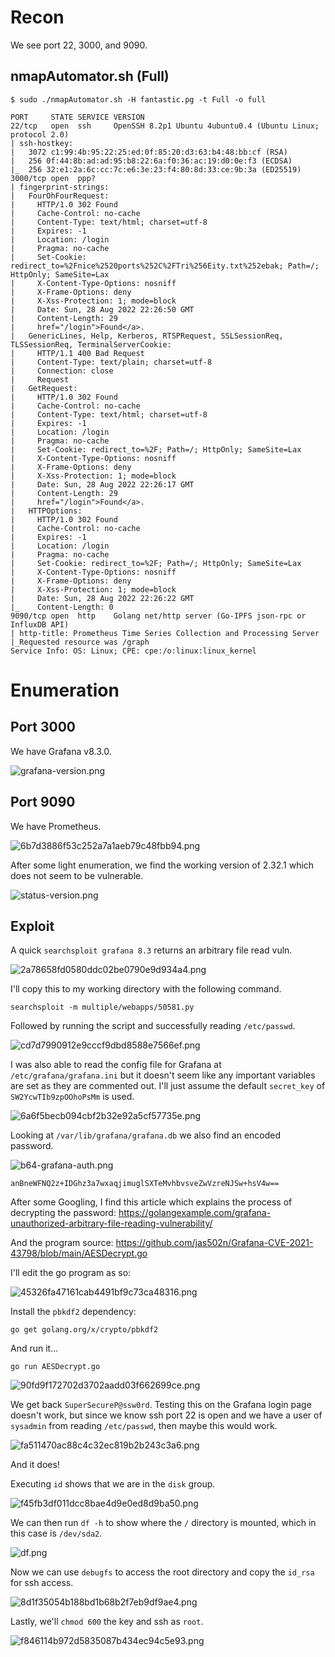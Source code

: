 # Recon

We see port 22, 3000, and 9090.

## nmapAutomator.sh (Full)
```
$ sudo ./nmapAutomator.sh -H fantastic.pg -t Full -o full

PORT     STATE SERVICE VERSION
22/tcp   open  ssh     OpenSSH 8.2p1 Ubuntu 4ubuntu0.4 (Ubuntu Linux; protocol 2.0)
| ssh-hostkey: 
|   3072 c1:99:4b:95:22:25:ed:0f:85:20:d3:63:b4:48:bb:cf (RSA)
|   256 0f:44:8b:ad:ad:95:b8:22:6a:f0:36:ac:19:d0:0e:f3 (ECDSA)
|_  256 32:e1:2a:6c:cc:7c:e6:3e:23:f4:80:8d:33:ce:9b:3a (ED25519)
3000/tcp open  ppp?
| fingerprint-strings: 
|   FourOhFourRequest: 
|     HTTP/1.0 302 Found
|     Cache-Control: no-cache
|     Content-Type: text/html; charset=utf-8
|     Expires: -1
|     Location: /login
|     Pragma: no-cache
|     Set-Cookie: redirect_to=%2Fnice%2520ports%252C%2FTri%256Eity.txt%252ebak; Path=/; HttpOnly; SameSite=Lax
|     X-Content-Type-Options: nosniff
|     X-Frame-Options: deny
|     X-Xss-Protection: 1; mode=block
|     Date: Sun, 28 Aug 2022 22:26:50 GMT
|     Content-Length: 29
|     href="/login">Found</a>.
|   GenericLines, Help, Kerberos, RTSPRequest, SSLSessionReq, TLSSessionReq, TerminalServerCookie: 
|     HTTP/1.1 400 Bad Request
|     Content-Type: text/plain; charset=utf-8
|     Connection: close
|     Request
|   GetRequest: 
|     HTTP/1.0 302 Found
|     Cache-Control: no-cache
|     Content-Type: text/html; charset=utf-8
|     Expires: -1
|     Location: /login
|     Pragma: no-cache
|     Set-Cookie: redirect_to=%2F; Path=/; HttpOnly; SameSite=Lax
|     X-Content-Type-Options: nosniff
|     X-Frame-Options: deny
|     X-Xss-Protection: 1; mode=block
|     Date: Sun, 28 Aug 2022 22:26:17 GMT
|     Content-Length: 29
|     href="/login">Found</a>.
|   HTTPOptions: 
|     HTTP/1.0 302 Found
|     Cache-Control: no-cache
|     Expires: -1
|     Location: /login
|     Pragma: no-cache
|     Set-Cookie: redirect_to=%2F; Path=/; HttpOnly; SameSite=Lax
|     X-Content-Type-Options: nosniff
|     X-Frame-Options: deny
|     X-Xss-Protection: 1; mode=block
|     Date: Sun, 28 Aug 2022 22:26:22 GMT
|_    Content-Length: 0
9090/tcp open  http    Golang net/http server (Go-IPFS json-rpc or InfluxDB API)
| http-title: Prometheus Time Series Collection and Processing Server
|_Requested resource was /graph
Service Info: OS: Linux; CPE: cpe:/o:linux:linux_kernel
```


# Enumeration

## Port 3000

We have Grafana v8.3.0.

![grafana-version.png](../_resources/grafana-version.png)

## Port 9090

We have Prometheus.

![6b7d3886f53c252a7a1aeb79c48fbb94.png](../_resources/6b7d3886f53c252a7a1aeb79c48fbb94.png)

After some light enumeration, we find the working version of 2.32.1 which does not seem to be vulnerable.

![status-version.png](../_resources/status-version.png)

## Exploit

A quick `searchsploit grafana 8.3` returns an arbitrary file read vuln.

![2a78658fd0580ddc02be0790e9d934a4.png](../_resources/2a78658fd0580ddc02be0790e9d934a4.png)

I'll copy this to my working directory with the following command.

`searchsploit -m multiple/webapps/50581.py`

Followed by running the script and successfully reading `/etc/passwd`.

![cd7d7990912e9cccf9dbd8588e7566ef.png](../_resources/cd7d7990912e9cccf9dbd8588e7566ef.png)

I was also able to read the config file for Grafana at `/etc/grafana/grafana.ini` but it doesn't seem like any important variables are set as they are commented out. I'll just assume the default `secret_key` of `SW2YcwTIb9zpOOhoPsMm` is used.

![6a6f5becb094cbf2b32e92a5cf57735e.png](../_resources/6a6f5becb094cbf2b32e92a5cf57735e.png)

Looking at `/var/lib/grafana/grafana.db` we also find an encoded password.

![b64-grafana-auth.png](../_resources/b64-grafana-auth.png)

`anBneWFNQ2z+IDGhz3a7wxaqjimuglSXTeMvhbvsveZwVzreNJSw+hsV4w==`

After some Googling, I find this article which explains the process of decrypting the password:
https://golangexample.com/grafana-unauthorized-arbitrary-file-reading-vulnerability/

And the program source:
https://github.com/jas502n/Grafana-CVE-2021-43798/blob/main/AESDecrypt.go

I'll edit the go program as so:

![45326fa47161cab4491bf9c73ca48316.png](../_resources/45326fa47161cab4491bf9c73ca48316.png)

Install the `pbkdf2` dependency:

`go get golang.org/x/crypto/pbkdf2`

And run it...

`go run AESDecrypt.go`

![90fd9f172702d3702aadd03f662699ce.png](../_resources/90fd9f172702d3702aadd03f662699ce.png)

We get back `SuperSecureP@ssw0rd`. Testing this on the Grafana login page doesn't work, but since we know ssh port 22 is open and we have a user of `sysadmin`  from reading `/etc/passwd`, then maybe this would work.

![fa511470ac88c4c32ec819b2b243c3a6.png](../_resources/fa511470ac88c4c32ec819b2b243c3a6.png)

And it does!

Executing `id` shows that we are in the `disk` group. 

![f45fb3df011dcc8bae4d9e0ed8d9ba50.png](../_resources/f45fb3df011dcc8bae4d9e0ed8d9ba50.png)

We can then run `df -h` to show where the `/` directory is mounted, which in this case is `/dev/sda2`.

![df.png](../_resources/df.png)

Now we can use `debugfs` to access the root directory and copy the `id_rsa` for ssh access.

![8d1f35054b188bd1b68b2f7eb9df9ae4.png](../_resources/8d1f35054b188bd1b68b2f7eb9df9ae4.png)
 
Lastly, we'll `chmod 600` the key and ssh as `root`.

![f846114b972d5835087b434ec94c5e93.png](../_resources/f846114b972d5835087b434ec94c5e93.png)


